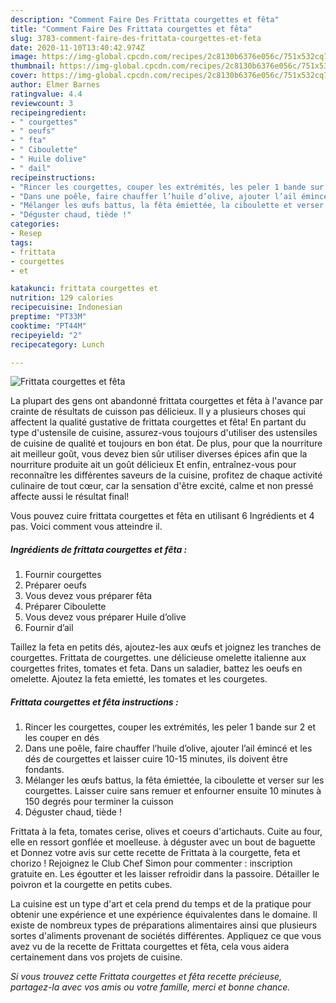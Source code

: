 ```yaml
---
description: "Comment Faire Des Frittata courgettes et fêta"
title: "Comment Faire Des Frittata courgettes et fêta"
slug: 3783-comment-faire-des-frittata-courgettes-et-feta
date: 2020-11-10T13:40:42.974Z
image: https://img-global.cpcdn.com/recipes/2c8130b6376e056c/751x532cq70/frittata-courgettes-et-feta-photo-principale-de-la-recette.jpg
thumbnail: https://img-global.cpcdn.com/recipes/2c8130b6376e056c/751x532cq70/frittata-courgettes-et-feta-photo-principale-de-la-recette.jpg
cover: https://img-global.cpcdn.com/recipes/2c8130b6376e056c/751x532cq70/frittata-courgettes-et-feta-photo-principale-de-la-recette.jpg
author: Elmer Barnes
ratingvalue: 4.4
reviewcount: 3
recipeingredient:
- " courgettes"
- " oeufs"
- " fta"
- " Ciboulette"
- " Huile dolive"
- " dail"
recipeinstructions:
- "Rincer les courgettes, couper les extrémités, les peler 1 bande sur 2 et les couper en dés"
- "Dans une poêle, faire chauffer l’huile d’olive, ajouter l’ail émincé et les dés de courgettes et laisser cuire 10-15 minutes, ils doivent être fondants."
- "Mélanger les œufs battus, la fêta émiettée, la ciboulette et verser sur les courgettes. Laisser cuire sans remuer et enfourner ensuite 10 minutes à 150 degrés pour terminer la cuisson"
- "Déguster chaud, tiède !"
categories:
- Resep
tags:
- frittata
- courgettes
- et

katakunci: frittata courgettes et 
nutrition: 129 calories
recipecuisine: Indonesian
preptime: "PT33M"
cooktime: "PT44M"
recipeyield: "2"
recipecategory: Lunch

---
```



![Frittata courgettes et fêta](https://img-global.cpcdn.com/recipes/2c8130b6376e056c/751x532cq70/frittata-courgettes-et-feta-photo-principale-de-la-recette.jpg)

La plupart des gens ont abandonné frittata courgettes et fêta à l'avance par crainte de résultats de cuisson pas délicieux. Il y a plusieurs choses qui affectent la qualité gustative de frittata courgettes et fêta! En partant du type d'ustensile de cuisine, assurez-vous toujours d'utiliser des ustensiles de cuisine de qualité et toujours en bon état. De plus, pour que la nourriture ait meilleur goût, vous devez bien sûr utiliser diverses épices afin que la nourriture produite ait un goût délicieux Et enfin, entraînez-vous pour reconnaître les différentes saveurs de la cuisine, profitez de chaque activité culinaire de tout cœur, car la sensation d'être excité, calme et non pressé affecte aussi le résultat final!

<!--inarticleads1-->

Vous pouvez cuire frittata courgettes et fêta en utilisant 6 Ingrédients et 4 pas. Voici comment vous atteindre il.

##### Ingrédients de frittata courgettes et fêta :

1. Fournir  courgettes
1. Préparer  oeufs
1. Vous devez vous préparer  fêta
1. Préparer  Ciboulette
1. Vous devez vous préparer  Huile d’olive
1. Fournir  d’ail


Taillez la feta en petits dés, ajoutez-les aux œufs et joignez les tranches de courgettes. Frittata de courgettes. une délicieuse omelette italienne aux courgettes frites, tomates et feta. Dans un saladier, battez les oeufs en omelette. Ajoutez la feta emietté, les tomates et les courgetes. 

<!--inarticleads2-->

##### Frittata courgettes et fêta instructions :

1. Rincer les courgettes, couper les extrémités, les peler 1 bande sur 2 et les couper en dés
1. Dans une poêle, faire chauffer l’huile d’olive, ajouter l’ail émincé et les dés de courgettes et laisser cuire 10-15 minutes, ils doivent être fondants.
1. Mélanger les œufs battus, la fêta émiettée, la ciboulette et verser sur les courgettes. Laisser cuire sans remuer et enfourner ensuite 10 minutes à 150 degrés pour terminer la cuisson
1. Déguster chaud, tiède !


Frittata à la feta, tomates cerise, olives et coeurs d&#39;artichauts. Cuite au four, elle en ressort gonflée et moelleuse. à déguster avec un bout de baguette et Donnez votre avis sur cette recette de Frittata à la courgette, feta et chorizo ! Rejoignez le Club Chef Simon pour commenter : inscription gratuite en. Les égoutter et les laisser refroidir dans la passoire. Détailler le poivron et la courgette en petits cubes. 

<!--inarticleads1-->

<p>
La cuisine est un type d'art et cela prend du temps et de la pratique pour obtenir une expérience et une expérience équivalentes dans le domaine. Il existe de nombreux types de préparations alimentaires ainsi que plusieurs sortes d'aliments provenant de sociétés différentes. Appliquez ce que vous avez vu de la recette de Frittata courgettes et fêta, cela vous aidera certainement dans vos projets de cuisine.
</p>

<p>
<i>Si vous trouvez cette Frittata courgettes et fêta recette précieuse, partagez-la avec vos amis ou votre famille, merci et bonne chance.</i>
</p>
